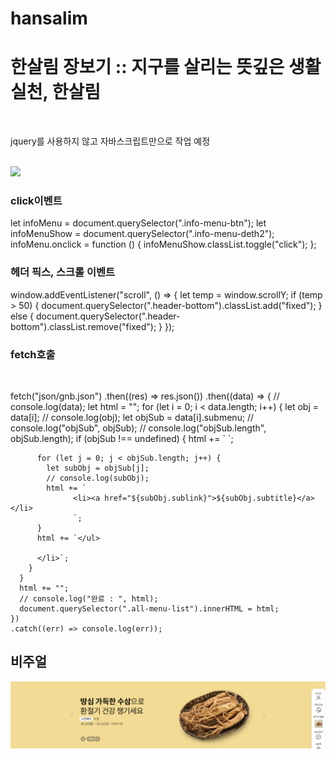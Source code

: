 # hansalim

<h1>한살림 장보기 :: 지구를 살리는 뜻깊은 생활실천, 한살림</h1> <br>
<p>jquery를 사용하지 않고 자바스크립트만으로 작업 예정</p> <br>
<img src="https://user-images.githubusercontent.com/107973870/196312500-281fbe17-75e7-4d1e-919d-4e8f42bd0834.png"><br>
  <h3>click이벤트</h3>
  <p>
  let infoMenu = document.querySelector(".info-menu-btn");
  let infoMenuShow = document.querySelector(".info-menu-deth2");
  infoMenu.onclick = function () {
    infoMenuShow.classList.toggle("click");
  };
  </p>
  <h3>헤더 픽스, 스크롤 이벤트</h3>
  <p>
    window.addEventListener("scroll", () => {
    let temp = window.scrollY;
    if (temp > 50) {
      document.querySelector(".header-bottom").classList.add("fixed");
    } else {
      document.querySelector(".header-bottom").classList.remove("fixed");
    }
  });
  </p>
  <h3>fetch호출</h3> <br>
  <p>
  fetch("json/gnb.json")
    .then((res) => res.json())
    .then((data) => {
      // console.log(data);
      let html = "";
      for (let i = 0; i < data.length; i++) {
        let obj = data[i];
        // console.log(obj);
        let objSub = data[i].submenu;
        // console.log("objSub", objSub);
        // console.log("objSub.length", objSub.length);
        if (objSub !== undefined) {
          html += `
            <!-- <li> -->
            <!-- <a href=${obj.link}>${obj.title}</a> -->
            <!-- <ul class="all-menu-sublist"> -->
            `;

          for (let j = 0; j < objSub.length; j++) {
            let subObj = objSub[j];
            // console.log(subObj);
            html += `
                  <li><a href="${subObj.sublink}">${subObj.subtitle}</a></li>
                  `;
          }
          html += `</ul>

          </li>`;
        }
      }
      html += "";
      // console.log("완료 : ", html);
      document.querySelector(".all-menu-list").innerHTML = html;
    })
    .catch((err) => console.log(err));

</p>
<h2>비주얼</h2>
<img src="asset/비주얼.png">
